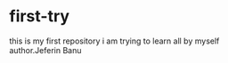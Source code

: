 # first-try
this is my first repository i am trying to learn all by myself
<br>
author.Jeferin Banu

